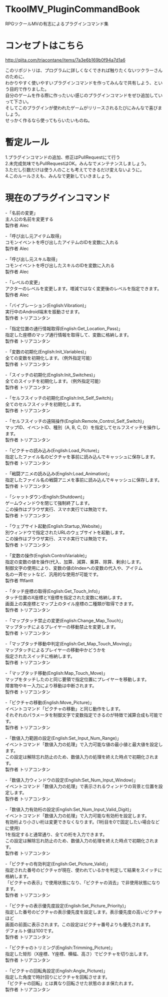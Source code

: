 # TkoolMV_PluginCommandBook  
RPGツクールMVの有志によるプラグインコマンド集  
  
# コンセプトはこちら  
<http://qiita.com/triacontane/items/7a3e6b169b0f94a7d1a6>  

このリポジトリは、プログラムに詳しくなくできれば触りたくないツクラーさんのために、  
わかりやすく使いやすいプラグインコマンドを作ってみんなで共有しよう、という目的で作りました。  
自分のゲームを作る際に作ったいい感じのプラグインコマンドをぜひ追加していって下さい。  
そしてこのプラグインが使われたゲームがリリースされるたびにみんなで喜びましょう。  
せっかく作るなら使ってもらいたいものね。  

# 暫定ルール  
1.プラグインコマンドの追加、修正はPullRequestにて行う  
2.未完成気味でもPullRequestはOK。みんなでメンテナンスしましょう。  
3.ただし引数だけは使う人のことも考えてできるだけ変えないように。  
4.このルールさえも、みんなで更新していきましょう。

# 現在のプラグインコマンド

-「名前の変更」  
 主人公の名前を変更する  
 製作者 Alec  

-「呼び出し元アイテム取得」  
 コモンイベントを呼び出したアイテムのIDを変数に入れる  
 製作者 Alec  

-「呼び出し元スキル取得」  
 コモンイベントを呼び出したスキルのIDを変数に入れる  
 製作者 Alec  

-「レベルの変更」  
 アクターのレベルを変更します。増減ではなく変更後のレベルを指定できます。  
 製作者 Alec  

-「バイブレーション(English:Vibration)」  
 実行中のAndroid端末を振動させます。  
 製作者 トリアコンタン  

-「指定位置の通行情報取得(English:Get_Location_Pass)」  
 指定した座標のマップ通行情報を取得して、変数に格納します。  
 製作者 トリアコンタン  

-「変数の初期化(English:Init_Variables)」  
 全ての変数を初期化します。（例外指定可能）  
 製作者 トリアコンタン  

-「スイッチの初期化(English:Init_Switches)」  
 全てのスイッチを初期化します。（例外指定可能）  
 製作者 トリアコンタン  

-「セルフスイッチの初期化(English:Init_Self_Switch)」  
 全てのセルフスイッチを初期化します。  
 製作者 トリアコンタン  
 
-「セルフスイッチの遠隔操作(English:Remote_Control_Self_Switch)」  
 マップID、イベントID、種別（A, B, C, D）を指定してセルフスイッチを操作します。  
 製作者 トリアコンタン  

-「ピクチャの読み込み(English:Load_Picture)」  
 指定したファイル名のピクチャを事前に読み込んでキャッシュに保存します。  
 製作者 トリアコンタン  

-「戦闘アニメの読み込み(English:Load_Animation)」  
 指定したファイル名の戦闘アニメを事前に読み込んでキャッシュに保存します。  
 製作者 トリアコンタン  

-「シャットダウン(English:Shutdown)」  
 ゲームウィンドウを閉じて強制終了します。  
 この操作はブラウザ実行、スマホ実行では無効です。  
 製作者 トリアコンタン  

-「ウェブサイト起動(English:Startup_Website)」  
 別ウィンドウで指定されたURLのウェブサイトを起動します。  
 この操作はブラウザ実行、スマホ実行では無効です。  
 製作者 トリアコンタン  

-「変数の操作(English:ControlVariable)」  
 指定の変数の値を操作(代入、加算、減算、乗算、除算、剰余)します。  
 制御文字の使用により、変数の値のIndexへの変数の代入や、アイテム  
 名の一斉セットなど、汎用的な使用が可能です。  
 製作者 fftfantt  

-「タッチ座標の取得(English:Get_Touch_Info)」  
 タッチ位置のX座標とY座標を指定された変数に格納します。  
 画面上の実座標とマップ上のタイル座標の二種類が取得できます。  
 製作者 トリアコンタン  

-「マップタッチ禁止の変更(English:Change_Map_Touch)」  
 マップタッチによるプレイヤーの移動禁止を変更します。  
 製作者 トリアコンタン  

-「マップタッチ移動中判定(English:Get_Map_Touch_Moving)」  
 マップタッチによるプレイヤーの移動中かどうかを  
 指定されたスイッチに格納します。  
 製作者 トリアコンタン  

-「マップタッチ移動(English:Map_Touch_Move)」  
 マップをタッチしたのと同じ要領で指定位置にプレイヤーを移動します。  
 障害物やキー入力により移動は中断されます。  
 製作者 トリアコンタン  

-「ピクチャの移動(English:Move_Picture)」  
 イベントコマンド「ピクチャの移動」と同じ動作をします。  
 それぞれのパラメータを制御文字で変数指定できるのが特徴で減算合成も可能です。  
 製作者 トリアコンタン  

-「数値入力範囲の設定(English:Set_Input_Num_Range)」  
イベントコマンド「数値入力の処理」で入力可能な値の最小値と最大値を設定します。  
この設定は解除忘れ防止のため、数値入力の処理を終えた時点で初期化されます。  
 製作者 トリアコンタン  

-「数値入力ウィンドウの設定(English:Set_Num_Input_Window)」  
イベントコマンド「数値入力の処理」で表示されるウィンドウの背景と位置を設定します。  
製作者 トリアコンタン  

-「数値入力有効桁の設定(English:Set_Num_Input_Valid_Digit)」  
イベントコマンド「数値入力の処理」で入力可能な有効桁を設定します。  
有効桁より小さい桁は変更できなくなります。(1桁目を0で固定したい場合などに使用)  
1を指定すると通常通り、全ての桁を入力できます。  
この設定は解除忘れ防止のため、数値入力の処理を終えた時点で初期化されます。  
製作者 トリアコンタン  

-「ピクチャの有効判定(English:Get_Picture_Valid)」  
指定された番号のピクチャが現在、使われているかを判定して結果をスイッチに格納します。  
「ピクチャの表示」で使用状態になり、「ピクチャの消去」で非使用状態になります。  
製作者 トリアコンタン  

-「ピクチャの表示優先度設定(English:Set_Picture_Priority)」  
指定した番号のピクチャの表示優先度を設定します。表示優先度の高いピクチャほど  
画面の前面に表示されます。この設定はピクチャ番号よりも優先されます。  
デフォルト値は100です。  
製作者 トリアコンタン  

-「ピクチャのトリミング(English:Trimming_Picture)」  
指定した矩形（X座標、Y座標、横幅、高さ）でピクチャを切り出します。  
製作者 トリアコンタン  

-「ピクチャの回転角設定(English:Angle_Picture)」  
指定した角度で時計回りにピクチャを回転させます。  
「ピクチャの回転」とは異なり回転させた状態のまま保たれます。  
製作者 トリアコンタン  

